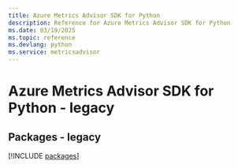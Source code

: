 ```yaml
---
title: Azure Metrics Advisor SDK for Python
description: Reference for Azure Metrics Advisor SDK for Python
ms.date: 03/19/2025
ms.topic: reference
ms.devlang: python
ms.service: metricsadvisor
---
```

# Azure Metrics Advisor SDK for Python - legacy
## Packages - legacy
[!INCLUDE [packages](metrics-advisor-index.md)]